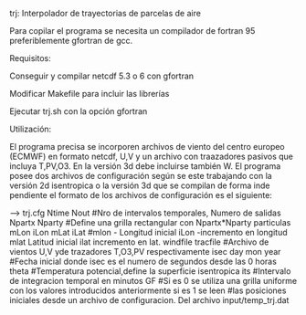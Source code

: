 trj: Interpolador de trayectorias de parcelas de aire

Para copilar el programa se necesita un compilador de fortran 95 preferiblemente gfortran de gcc.

Requisitos:

Conseguir y compilar netcdf 5.3 o 6 con gfortran

Modificar Makefile para incluir las librerías

Ejecutar trj.sh con la opción gfortran


Utilización:

El programa precisa se incorporen archivos de viento del centro europeo (ECMWF) en formato netcdf, U,V y un archivo con traazadores pasivos que incluya T,PV,O3. En la versión 3d debe incluirse también W.
El programa posee dos archivos de configuración según se este trabajando con la versión 2d isentropica o la versión 3d que se compilan de forma inde pendiente el formato de los archivos de configuración es el siguiente:

-->   trj.cfg
Ntime Nout               #Nro de intervalos temporales, Numero de salidas
Npartx Nparty            #Define una grilla rectangular con Npartx*Nparty particulas
mLon iLon mLat iLat      #mlon - Longitud inicial iLon -incremento en longitud mlat Latitud inicial ilat incremento en lat.
windfile tracfile        #Archivo de vientos U,V yde trazadores T,O3,PV respectivamente
isec day mon year        #Fecha inicial donde isec es el numero de segundos desde las 0 horas
theta                    #Temperatura potencial,define la superficie isentropica
its                      #Intervalo de integracion temporal en minutos
GF                       #Si es 0 se utiliza una grilla uniforme con los valores introducidos anteriormente  si es 1 se leen
                         #las posiciones iniciales desde un archivo de configuracion. Del archivo input/temp_trj.dat
